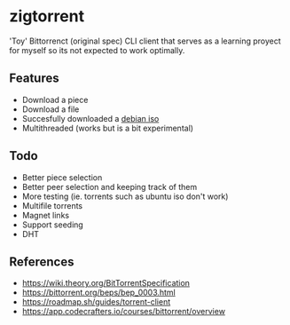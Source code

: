 # zigtorrent

'Toy' Bittorrenct (original spec) CLI client that serves as a learning proyect for myself so its not expected to work optimally.  

## Features
- Download a piece
- Download a file
- Succesfully downloaded a [debian iso](https://cdimage.debian.org/debian-cd/current/amd64/bt-cd/)
- Multithreaded (works but is a bit experimental)

## Todo
- Better piece selection
- Better peer selection and keeping track of them
- More testing (ie. torrents such as ubuntu iso don't work)
- Multifile torrents
- Magnet links
- Support seeding
- DHT

## References
- https://wiki.theory.org/BitTorrentSpecification
- https://bittorrent.org/beps/bep_0003.html
- https://roadmap.sh/guides/torrent-client
- https://app.codecrafters.io/courses/bittorrent/overview
